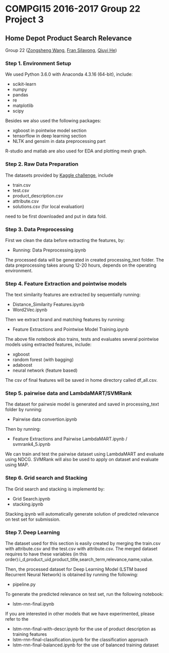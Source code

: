 # COMPGI15 2016-2017 Group 22 Project 3
## Home Depot Product Search Relevance
Group 22 ([Zongsheng Wang](https://github.com/zcakzwa), [Fran Silavong](https://github.com/FranSilavong), [Qiuyi He](https://github.com/qh582))
### Step 1. Environment Setup

We used Python 3.6.0 with Anaconda 4.3.16 (64-bit), include:

* scikit-learn
* numpy 
* pandas 
* re
* matplotlib 
* scipy

Besides we also used the following packages:
* xgboost in pointwise model section
* tensorflow in deep learning section
* NLTK  and gensim in data preprocessing part

R-studio and matlab are also used for EDA and plotting mesh graph. 

### Step 2. Raw Data Preparation
The datasets provided by [Kaggle challenge](https://www.kaggle.com/c/home-depot-product-search-relevance/data), include
* train.csv
* test.csv
* product_description.csv
* attribute.csv
* solutions.csv (for local evaluation)

need to be first downloaded and put in data fold. 

### Step 3. Data Preprocessing
First we clean the data before extracting the features, by:
* Running: Data Preprocessing.ipynb

 The processed data will be generated in created processing_text folder. The data preprocessing takes aroung 12-20 hours, depends on the operating environment.

###  Step 4. Feature Extraction and pointwise models
The text similarity features are extracted by sequentially running:

* Distance_Similarity Features.ipynb
* Word2Vec.ipynb

Then we extract brand and matching features by running:

* Feature Extractions and Pointwise Model Training.ipynb

The above file notebook also trains, tests and evaluates several pointwise models using extracted features, include:

* xgboost
* random forest (with bagging)
* adaboost
* neural network (feature based)

The csv of final features will be saved in home directory called df_all.csv.

###  Step 5. pairwise data and LambdaMART/SVMRank
The dataset for pairwsie model is generated and saved in processing_text folder by running:

* Pairwise data convertion.ipynb

Then by running:

* Feature Extractions and Pairwise LambdaMART.ipynb / svmrank4_5.ipynb

We can train and test the pairwise dataset using LambdaMART and evaluate using NDCG. SVMRank will also be used to apply on dataset and evaluate using MAP.

###  Step 6. Grid search and Stacking
The Grid search and stacking is implementd by:

* Grid Search.ipynb 
* stacking.ipynb

Stacking.ipynb will automatically generate solution of predicted relevance on test set for submission.

### Step 7. Deep Learning 

The dataset used for this section is easily created by merging the train.csv with attribute.csv and the test.csv with attribute.csv. The merged dataset requires to have these variables (in this order):i_d,product_uid,product_title,search_term,relevance,name,value. 

Then, the processed dataset for Deep Learning Model (LSTM based Recurrent Neural Network) is obtained by running the following:
* pipeline.py

To generate the predicted relevance on test set, run the following notebook:
* lstm-rnn-final.ipynb

If you are interested in other models that we have experimented, please refer to the 
* lstm-rnn-final-with-descr.ipynb for the use of product description as training features
* lstm-rnn-final-classification.ipynb	for the classification approach
* lstm-rnn-final-balanced.ipynb for the use of balanced training dataset


